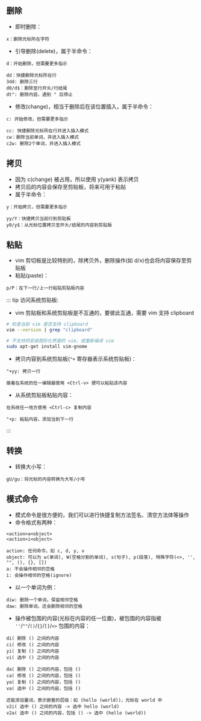 ## 删除

+ 即时删除：
```
x：删除光标所在字符
```

+ 引导删除(delete)，属于半命令：
```
d：开始删除，但需要更多指示

dd：快捷删除光标所在行
3dd: 删除三行
d0/d$：删除至行开头/行结尾
dt": 删除内容，遇到 " 后停止
```

+ 修改(change)，相当于删除后在该位置插入，属于半命令：
```
c: 开始修改，但需要更多指示

cc: 快捷删除光标所在行并进入插入模式
cw：删除当前单词，并进入插入模式
c2w: 删除2个单词，并进入插入模式
```



## 拷贝

+ 因为 c(change) 被占用，所以使用 y(yank) 表示拷贝
+ 拷贝后的内容会保存至剪贴板，将来可用于粘贴
+ 属于半命令：
```
y：开始拷贝，但需要更多指示

yy/Y：快捷拷贝当前行到剪贴板
y0/y$：从光标位置拷贝至开头/结尾的内容到剪贴板
```



## 粘贴

+ vim 剪切板是比较特别的，除拷贝外，删除操作(如 d/x)也会将内容保存至剪贴板
+ 粘贴(paste)：
```
p/P：在下一行/上一行粘贴剪贴板内容
```


::: tip 访问系统剪贴板:
+ vim 剪贴板和系统剪贴板是不互通的，要彼此互通，需要 vim 支持 clipboard
```sh
# 检查当前 vim 是否支持 clipboard
vim --version | grep "clipboard"

# 不支持则安装图形化界面的 vim，或重新编译 vim
sudo apt-get install vim-gnome
```
+ 拷贝内容到系统剪贴板(`"+` 寄存器表示系统剪贴板)：
```
"+yy: 拷贝一行

接着在系统的任一编辑器使用 <Ctrl-v> 便可以粘贴该内容
```
+ 从系统剪贴板粘贴内容：
```
在系统任一地方使用 <Ctrl-c> 复制内容

"+p: 粘贴内容，添加当到下一行
```
:::



## 转换

+ 转换大小写：
```
gU/gu：将光标的内容转换为大写/小写
```



## 模式命令

+ 模式命令是很方便的，我们可以进行快捷复制方法签名、清空方法体等操作
+ 命令格式有两种：
```
<action>a<object>
<action>i<object>

action: 任何命令，如 c, d, y, v
object: 可以为 w(单词), W(空格分割的单词), s(句子), p(段落), 特殊字符(<>, '', "", (), {}, [])
a: 不会操作相邻的空格
i: 会操作相邻的空格(ignore)
```

+ 以一个单词为例：
```
diw: 删除一个单词，保留相邻空格
daw: 删除单词，还会删除相邻的空格
```

+ 操作被包围的内容(光标在内容的任一位置)，被包围的内容指被 `''`/`""`/`()`/`{}`/`[]`/`<>` 包围的内容：
```
di( 删除 () 之间的内容
ci( 修改 () 之间的内容
yi( 复制 () 之间的内容
vi( 选中 () 之间的内容

da( 删除 () 之间的内容，包括 ()
ca( 修改 () 之间的内容，包括 ()
ya( 复制 () 之间的内容，包括 ()
va( 选中 () 之间的内容，包括 ()

还能添加量词，表示嵌套的层级：如 (hello (world))，光标在 world 中
v2i( 选中 () 之间的内容 -> 选中 hello (world)
v2a( 选中 () 之间的内容，包括 () -> 选中 (hello (world))
```
